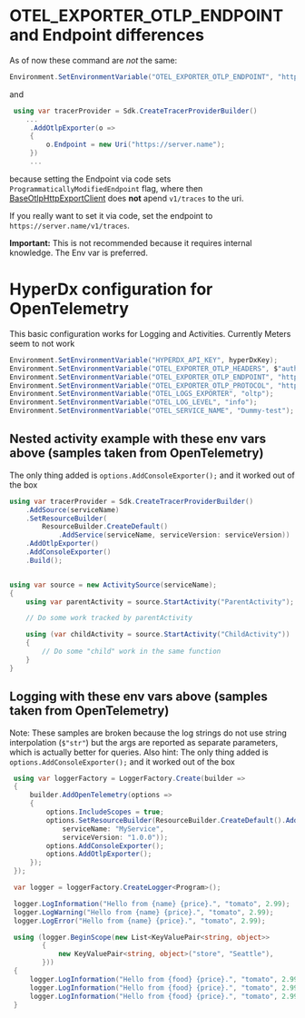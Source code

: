 OTEL_EXPORTER_OTLP_ENDPOINT and Endpoint differences
=========================
As of now these command are _not_ the same:

```csharp
Environment.SetEnvironmentVariable("OTEL_EXPORTER_OTLP_ENDPOINT", "https://server.name");
```

and 

```csharp
 using var tracerProvider = Sdk.CreateTracerProviderBuilder()
    ...
     .AddOtlpExporter(o =>
     {
         o.Endpoint = new Uri("https://server.name");
     })
     ...
```

because setting the Endpoint via code sets `ProgrammaticallyModifiedEndpoint` flag, where then [BaseOtlpHttpExportClient](https://github.com/open-telemetry/opentelemetry-dotnet/blob/f468dd8359f38e883782c9478e7bf7d65e2b866a/src/OpenTelemetry.Exporter.OpenTelemetryProtocol/Implementation/ExportClient/BaseOtlpHttpExportClient.cs#L35C41-L35C73)
does **not** apend `v1/traces` to the uri.

If you really want to set it via code, set the endpoint to `https://server.name/v1/traces`.

**Important:** This is not recommended because it requires internal knowledge. The Env var is preferred.

HyperDx configuration for OpenTelemetry
==============================
This basic configuration works for Logging and Activities. Currently Meters seem to not work

```csharp
Environment.SetEnvironmentVariable("HYPERDX_API_KEY", hyperDxKey);
Environment.SetEnvironmentVariable("OTEL_EXPORTER_OTLP_HEADERS", $"authorization={hyperDxKey}");
Environment.SetEnvironmentVariable("OTEL_EXPORTER_OTLP_ENDPOINT", "https://in-otel.hyperdx.io");
Environment.SetEnvironmentVariable("OTEL_EXPORTER_OTLP_PROTOCOL", "http/protobuf");
Environment.SetEnvironmentVariable("OTEL_LOGS_EXPORTER", "oltp");
Environment.SetEnvironmentVariable("OTEL_LOG_LEVEL", "info");
Environment.SetEnvironmentVariable("OTEL_SERVICE_NAME", "Dummy-test");
```

Nested activity example with these env vars above (samples taken from OpenTelemetry)
---------------------
The only thing added is `options.AddConsoleExporter();` and it worked out of the box

```csharp
using var tracerProvider = Sdk.CreateTracerProviderBuilder()
    .AddSource(serviceName)
    .SetResourceBuilder(
        ResourceBuilder.CreateDefault()
            .AddService(serviceName, serviceVersion: serviceVersion))
    .AddOtlpExporter()
    .AddConsoleExporter()
    .Build();


using var source = new ActivitySource(serviceName);
{
    using var parentActivity = source.StartActivity("ParentActivity");

    // Do some work tracked by parentActivity

    using (var childActivity = source.StartActivity("ChildActivity"))
    {
        // Do some "child" work in the same function
    }
}

```

Logging with these env vars above (samples taken from OpenTelemetry)
------------------------------
Note: These samples are broken because the log strings do not use string interpolation (`$"str"`) but the args are reported as separate parameters, which is actually better for queries.
Also hint: The only thing added is `options.AddConsoleExporter();` and it worked out of the box
```csharp
 using var loggerFactory = LoggerFactory.Create(builder =>
 {
     builder.AddOpenTelemetry(options =>
     {
         options.IncludeScopes = true;
         options.SetResourceBuilder(ResourceBuilder.CreateDefault().AddService(
             serviceName: "MyService",
             serviceVersion: "1.0.0"));
         options.AddConsoleExporter();
         options.AddOtlpExporter();
     });
 });

 var logger = loggerFactory.CreateLogger<Program>();

 logger.LogInformation("Hello from {name} {price}.", "tomato", 2.99);
 logger.LogWarning("Hello from {name} {price}.", "tomato", 2.99);
 logger.LogError("Hello from {name} {price}.", "tomato", 2.99);

 using (logger.BeginScope(new List<KeyValuePair<string, object>>
        {
            new KeyValuePair<string, object>("store", "Seattle"),
        }))
 {
     logger.LogInformation("Hello from {food} {price}.", "tomato", 2.99);
     logger.LogInformation("Hello from {food} {price}.", "tomato", 2.99);
     logger.LogInformation("Hello from {food} {price}.", "tomato", 2.99);
 }
```


